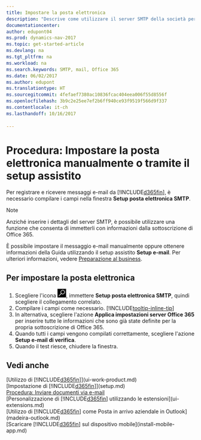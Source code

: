 ```yaml
---
title: Impostare la posta elettronica
description: "Descrive come utilizzare il server SMTP della società per inviare e ricevere messaggi e-mail all'interno di Dynamics NAV o, in alternativa, come utilizzare le impostazioni del server di posta elettronica create con la sottoscrizione di Office 365."
documentationcenter: 
author: edupont04
ms.prod: dynamics-nav-2017
ms.topic: get-started-article
ms.devlang: na
ms.tgt_pltfrm: na
ms.workload: na
ms.search.keywords: SMTP, mail, Office 365
ms.date: 06/02/2017
ms.author: edupont
ms.translationtype: HT
ms.sourcegitcommit: 4fefaef7380ac10836fcac404eea006f55d8556f
ms.openlocfilehash: 3b9c2e25ee7ef2b6ff940ce93f9519f566d9f337
ms.contentlocale: it-ch
ms.lasthandoff: 10/16/2017

---
```

# <a name="how-to-set-up-email-manually-or-using-the-assisted-setup"></a>Procedura: Impostare la posta elettronica manualmente o tramite il setup assistito
Per registrare e ricevere messaggi e-mail da [!INCLUDE[d365fin](includes/d365fin_md.md)], è necessario compilare i campi nella finestra **Setup posta elettronica SMTP**.

> [!NOTE]  
>   Anziché inserire i dettagli del server SMTP, è possibile utilizzare una funzione che consenta di immetterli con informazioni dalla sottoscrizione di Office 365.

È possibile impostare il messaggio e-mail manualmente oppure ottenere informazioni della Guida utilizzando il setup assistito **Setup e-mail**. Per ulteriori informazioni, vedere [Preparazione al business](ui-get-ready-business.md).  

## <a name="to-set-up-email"></a>Per impostare la posta elettronica
1. Scegliere l'icona ![Cerca pagina o report](media/ui-search/search_small.png "icona Cerca pagina o report"), immettere **Setup posta elettronica SMTP**, quindi scegliere il collegamento correlato.
2. Compilare i campi come necessario. [!INCLUDE[tooltip-inline-tip](includes/tooltip-inline-tip_md.md)]
3. In alternativa, scegliere l'azione **Applica impostazioni server Office 365** per inserire tutte le informazioni che sono già state definite per la propria sottoscrizione di Office 365.
4. Quando tutti i campi vengono compilati correttamente, scegliere l'azione **Setup e-mail di verifica**.
5. Quando il test riesce, chiudere la finestra.

## <a name="see-also"></a>Vedi anche  
[Utilizzo di [!INCLUDE[d365fin](includes/d365fin_md.md)]](ui-work-product.md)  
[Impostazione di [!INCLUDE[d365fin](includes/d365fin_md.md)]](setup.md)  
[Procedura: Inviare documenti via e-mail](ui-how-send-documents-email.md)  
[Personalizzazione di [!INCLUDE[d365fin](includes/d365fin_md.md)] utilizzando le estensioni](ui-extensions.md)  
[Utilizzo di [!INCLUDE[d365fin](includes/d365fin_md.md)] come Posta in arrivo aziendale in Outlook](madeira-outlook.md)  
[Scaricare [!INCLUDE[d365fin](includes/d365fin_md.md)] sul dispositivo mobile](install-mobile-app.md)

